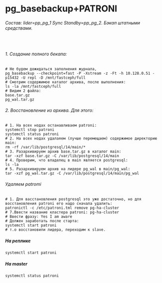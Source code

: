 # pg_basebackup+PATRONI
###### Состав: lider=pp_pg_1 Sync Standby=pp_pg_2. Бэкап штатными средствами.
```


```
###### 1. Создание полного бекапа:
```
# Не будем дожидаться заполнения журнала, 
pg_basebackup --checkpoint=fast -P -Xstream -z -Ft -h 10.128.0.51 -p15432 -U repl -D /mnt/fastceph/full
# Смотрим содержимое каталог архива, после выполнения:
ls -la /mnt/fastceph/full
# Видим 2 файла:
base.tar.gz
pg_wal.tar.gz
```
###### 2. Восстановление из архива. Для этого:
```
# 1. На всех нодах останавливаем patroni:
systemctl stop patroni
systemctl status patroni
# 2. На всех нодах удалаяем (лучше перемещаем) содержимое директорию main:
rm -rf /var/lib/postgresql/14/main/*
# 3. Разархивируем архив base.tar.gz в каталог main:
tar -xzf base.tar.gz -C /var/lib/postgresql/14/main
# 4. Проверим, что владелец в main является postgresql:
ls -la
# 5. Разархивируем архив на лидере pg_wal в main/pg_wal:
tar -xzf pg_wal.tar.gz -C /var/lib/postgresql/14/main/pg_wal
```
###### Удаляем patromi
```
# 1. Для васстановления postgresql это уже достаточно, но для восстановления patroni его надо сначала удалить:
patronictl -c /etc/patroni.tml remove pg-ha-cluster
# 7.Ввести название кластера patroni: pg-ha-cluster
# Ввести фразу: Yes I am aware
# Должен заработать после старта:
systemctl start patroni
# т.о восстановили лидера, переходим к slave.
```
##### На реплике
```
systemctl start patroni
```
##### На master 
```
systemctl status patroni
```








